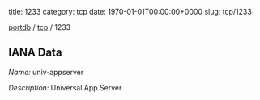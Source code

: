 title: 1233
category: tcp
date: 1970-01-01T00:00:00+0000
slug: tcp/1233

[portdb](/) / [tcp](/category/tcp.html) / 1233


## IANA Data

_Name:_ univ-appserver

_Description:_ Universal App Server

